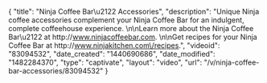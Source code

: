 {
    "title": "Ninja Coffee Bar\u2122 Accessories",
    "description": "Unique Ninja coffee accessories complement your Ninja Coffee Bar for an indulgent, complete coffeehouse experience. \n\nLearn more about the Ninja Coffee Bar\u2122 at http:\/\/www.ninjacoffeebar.com. \n\nGet recipes for your Ninja Coffee Bar at http:\/\/www.ninjakitchen.com\/recipes.",
    "videoid": "83094532",
    "date_created": "1440690686",
    "date_modified": "1482284370",
    "type": "captivate",
    "layout": "video",
    "url": "\/v\/ninja-coffee-bar-accessories\/83094532"
}